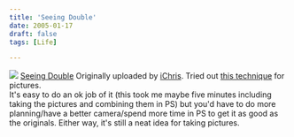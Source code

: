 ```yaml
---
title: 'Seeing Double'
date: 2005-01-17
draft: false
tags: [Life]

---
```


[![](http://photos2.flickr.com/3457349_f5509ae677_m.jpg)](http://www.flickr.com/photos/lemon/3457349/ "photo sharing") [Seeing Double](http://www.flickr.com/photos/lemon/3457349/) Originally uploaded by [iChris](http://www.flickr.com/people/lemon/). Tried out [this technique](http://www.mennoboy.com/chris/archives/2005/01/very_cool_set_o.html) for pictures.  
It's easy to do an ok job of it (this took me maybe five minutes including taking the pictures and combining them in PS) but you'd have to do more planning/have a better camera/spend more time in PS to get it as good as the originals. Either way, it's still a neat idea for taking pictures.